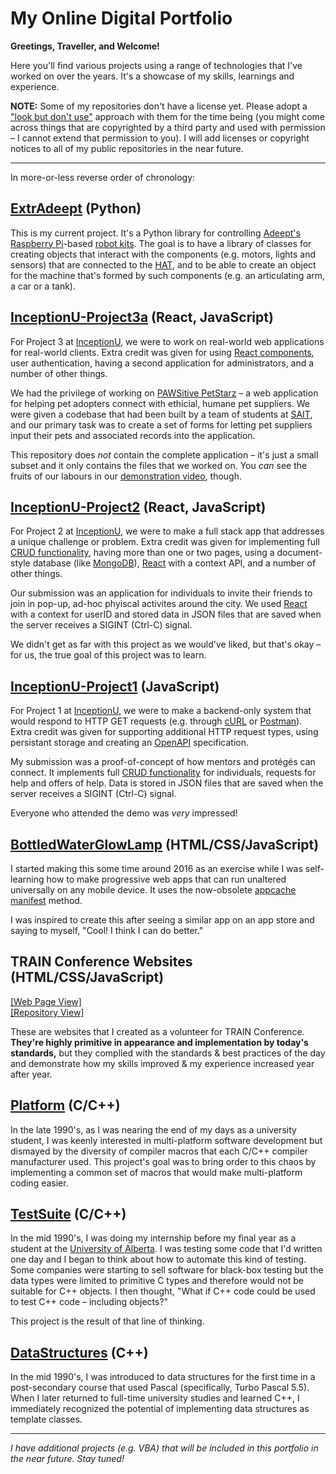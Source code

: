 # My Online Digital Portfolio

**Greetings, Traveller, and Welcome!**

Here you'll find various projects using a range of technologies that I've worked on over the years.  It's a showcase of my skills, learnings and experience.

**NOTE:**  Some of my repositories don't have a license yet.  Please adopt a ["look but don't use"](https://choosealicense.com/no-permission/) approach with them for the time being (you might come across things that are copyrighted by a third party and used with permission &ndash; I cannot extend that permission to you).  I will add licenses or copyright notices to all of my public repositories in the near future.

---

In more-or-less reverse order of chronology:

## [ExtrAdeept](https://github.com/kwoodman1970/ExtrAdeept/) (Python)

This is my current project.  It's a Python library for controlling [Adeept's](https://www.adeept.com/) [Raspberry Pi](https://www.raspberrypi.org/)-based [robot kits](http://www.adeept.com/c/robotics_0416/).  The goal is to have a library of classes for creating objects that interact with the components (e.g. motors, lights and sensors) that are connected to the [HAT](https://www.adeept.com/search/?&Keyword=hat&Price=20-40), and to be able to create an object for the machine that's formed by such components (e.g. an articulating arm, a car or a tank).

## [InceptionU-Project3a](https://github.com/kwoodman1970/InceptionU-Project3a) (React, JavaScript)

For Project 3 at [InceptionU](https://www.inceptionu.com/), we were to work on real-world web applications for real-world clients.  Extra credit was given for using [React components](https://react.dev/learn), user authentication, having a second application for administrators, and a number of other things.

We had the privilege of working on [PAWSitive PetStarz](https://www.petstarz.ca/) &ndash; a web application for helping pet adopters connect with ethicial, humane pet suppliers.  We were given a codebase that had been built by a team of students at [SAIT](https://www.sait.ca/), and our primary task was to create a set of forms for letting pet suppliers input their pets and associated records into the application.

This repository does *not* contain the complete application &ndash; it's just a small subset and it only contains the files that we worked on.  You *can* see the fruits of our labours in our [demonstration video](https://www.youtube.com/watch?v=3aLnxrPMmDY), though.

## [InceptionU-Project2](https://github.com/kwoodman1970/InceptionU-Project2) (React, JavaScript)

For Project 2 at [InceptionU](https://www.inceptionu.com/), we were to make a full stack app that addresses a unique challenge or problem.  Extra credit was given for implementing full [CRUD functionality](https://en.wikipedia.org/wiki/Create,_read,_update_and_delete), having more than one or two pages, using a document-style database (like [MongoDB](https://www.mongodb.com/)), [React](https://react.dev/) with a context API, and a number of other things.

Our submission was an application for individuals to invite their friends to join in pop-up, ad-hoc phyiscal activites around the city.  We used [React](https://react.dev/) with a context for userID and stored data in JSON files that are saved when the server receives a SIGINT (Ctrl-C) signal.

We didn't get as far with this project as we would've liked, but that's okay &ndash; for us, the true goal of this project was to learn.

## [InceptionU-Project1](https://github.com/kwoodman1970/InceptionU-Project1) (JavaScript)

For Project 1 at [InceptionU](https://www.inceptionu.com/), we were to make a backend-only system that would respond to HTTP GET requests (e.g. through [cURL](https://curl.se/) or [Postman](https://www.postman.com/)).  Extra credit was given for supporting additional HTTP request types, using persistant storage and creating an [OpenAPI](https://www.openapis.org/) specification.

My submission was a proof-of-concept of how mentors and protégés can connect.  It implements full [CRUD functionality](https://en.wikipedia.org/wiki/Create,_read,_update_and_delete) for individuals, requests for help and offers of help.  Data is stored in JSON files that are saved when the server receives a SIGINT (Ctrl-C) signal.

Everyone who attended the demo was *very* impressed!

## [BottledWaterGlowLamp](https://github.com/kwoodman1970/BottledWaterGlowLamp) (HTML/CSS/JavaScript)

I started making this some time around 2016 as an exercise while I was self-learning how to make progressive web apps that can run unaltered universally on any mobile device. It uses the now-obsolete [appcache manifest](https://en.wikipedia.org/wiki/Cache_manifest_in_HTML5) method.

I was inspired to create this after seeing a similar app on an app store and saying to myself, "Cool!  I think I can do better."

## TRAIN Conference Websites (HTML/CSS/JavaScript)

[\[Web Page View\]](https://kwoodman1970.github.io/TRAINConference/)<br />
[\[Repository View\]](https://github.com/kwoodman1970/TRAINConference/)

These are websites that I created as a volunteer for TRAIN Conference.  **They're highly primitive in appearance and implementation by today's standards,** but they complied with the standards & best practices of the day and demonstrate how my skills improved &amp; my experience increased year after year.

## [Platform](https://github.com/kwoodman1970/Platform) (C/C++)

In the late 1990's, as I was nearing the end of my days as a university student, I was keenly interested in multi-platform software development but dismayed by the diversity of compiler macros that each C/C++ compiler manufacturer used.  This project's goal was to bring order to this chaos by implementing a common set of macros that would make multi-platform coding easier.

## [TestSuite](https://github.com/kwoodman1970/TestSuite) (C/C++)

In the mid 1990's, I was doing my internship before my final year as a student at the [University of Alberta](https://www.ualberta.ca).  I was testing some code that I'd written one day and I began to think about how to automate this kind of testing.  Some companies were starting to sell software for black-box testing but the data types were limited to primitive C types and therefore would not be suitable for C++ objects.  I then thought, "What if C++ code could be used to test C++ code &ndash; including objects?"

This project is the result of that line of thinking.

## [DataStructures](https://github.com/kwoodman1970/DataStructures) (C++)

In the mid 1990's, I was introduced to data structures for the first time in a post-secondary course that used Pascal (specifically, Turbo Pascal 5.5).  When I later returned to full-time university studies and learned C++, I immediately recognized the potential of implementing data structures as template classes.

---

*I have additional projects (e.g. VBA) that will be included in this portfolio in the near future.  Stay tuned!*
